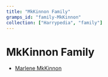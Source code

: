 ```yaml
---
title: "MkKinnon Family"
gramps_id: "family-MkKinnon"
collection: ["Harrypedia", "family"]
---
```


# MkKinnon Family

- [Marlene MkKinnon](/Harrypedia/people/MkKinnon/Marlene/)

